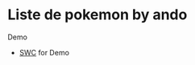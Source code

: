 # Liste de pokemon by ando

Demo

-  [SWC]([https://swc.rs/](https://pokemons-ando.netlify.app/)) for Demo
